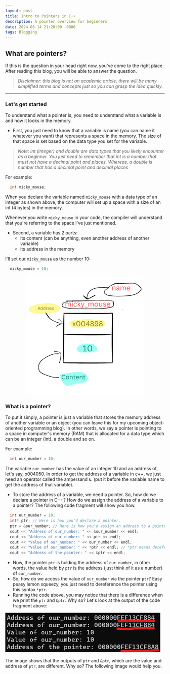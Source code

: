 ```yaml
---
layout: post
title: Intro to Pointers in C++
description: A pointer overview for beginners
date: 2024-06-14 21:20:00 -0800
tags: Blogging
---
```


## What are pointers?

If this is the question in your head right now, you've come to the right place. After reading this blog, you will be able to answer the question.


> *Disclaimer: this blog is not an academic article, there will be many simplified terms and concepts just so you can grasp the idea quickly.*

---

### Let's get started

To understand what a pointer is, you need to understand what a variable is and how it looks in the memory.

* First, you just need to know that a variable is name (you can name it whatever you want) that represents a space in the memory. The size of that space is set based on the data type you set for the variable.

> *Note: int (integer) and double are data types that you likely encounter as a beginner. You just need to remember that int is a number that must not have a decimal point and places. Whereas, a double is number that has a decimal point and decimal places*

For example:
```cpp
  int micky_mouse;
```

When you declare the variable named `micky_mouse` with a data type of an integer as shown above, the computer will set up a space with a size of an int (4 bytes) in the memory.

Whenever you write `micky_mouse` in your code, the compiler will understand that you're referring to the space I've just mentioned.

* Second, a variable has 2 parts:
  * its content (can be anything, even another address of another variable)
  * its address in the memory

I'll set our `micky_mouse` as the number 10:
```cpp
  micky_mouse = 10;
```
<div style="text-align: center;">
    <img src="/assets/x004898.png" alt="variable">
</div>


### What is a pointer?

To put it simply, a pointer is just a variable that stores the memory address of another variable or an object (you can leave this for my upcoming object-oriented programming blog). In other words, we say a pointer is pointing to a space in computer's memory (RAM) that is allocated for a data type which can be an integer (int), a double and so on.

For example:
```cpp
  int our_number = 10;
```
The variable `our_number` has the value of an integer 10 and an address of, let's say, x004050. In order to get the address of a variable in c++, we just need an operator called the ampersand `&`. (put it before the variable name to get the address of that variable). 
* To store the address of a variable, we need a pointer. So, how do we declare a pointer in C++? How do we assign the address of a variable to a pointer? The following code fragment will show you how. 

```cpp
  int our_number = 10;
  int* ptr; // Here is how you'd declare a pointer.
  ptr = &our_number; // Here is how you'd assign an address to a pointer.
  cout << "Address of our_number: " << &our_number << endl;
  cout << "Address of our_number: " << ptr << endl;
  cout << "Value of our_number: " << our_number << endl;
  cout << "Value of our_number: " << *ptr << endl; // *ptr means dereferencing the pointer, we'll talk about this
  cout << "Address of the pointer: " << &ptr << endl; 
```
* Now, the pointer `ptr` is holding the address of `our_number`, in other words, the value held by `ptr` is the address (just think of it as a number) of `our_number`.
* So, how do we access the value of `our_number` via the pointer `ptr`? Easy peasy lemon squeezy, you just need to dereference the pointer using this syntax `*ptr`.
* Running the code above, you may notice that there is a difference when we print the `ptr` and `&ptr`. Why so? Let's look at the output of the code fragment above:

![output of example 1](/assets/output_of_1st_example.png)

The image shows that the outputs of `ptr` and `&ptr`, which are the value and address of `ptr`, are different. Why so? The following image would help you.  

